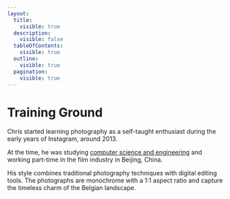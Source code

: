 ```yaml
---
layout:
  title:
    visible: true
  description:
    visible: false
  tableOfContents:
    visible: true
  outline:
    visible: true
  pagination:
    visible: true
---
```


# Training Ground

Chris started learning photography as a self-taught enthusiast during the early years of Instagram, around 2013.&#x20;

At the time, he was studying [computer science and engineering](https://en.wikipedia.org/wiki/Computer\_science\_and\_engineering) and working part-time in the film industry in Beijing, China.&#x20;

His style combines traditional photography techniques with digital editing tools. The photographs are monochrome with a 1:1 aspect ratio and capture the timeless charm of the Belgian landscape.

